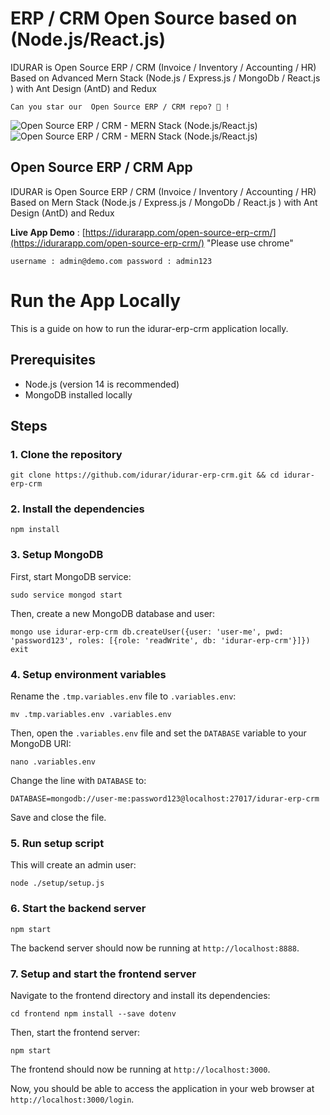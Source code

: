 # ERP / CRM Open Source based on (Node.js/React.js)

IDURAR is Open Source ERP / CRM (Invoice / Inventory / Accounting / HR) Based on Advanced Mern Stack (Node.js / Express.js / MongoDb / React.js ) with Ant Design (AntD) and Redux

```
Can you star our  Open Source ERP / CRM repo? 🤩 !
```

![Open Source ERP / CRM - MERN Stack (Node.js/React.js)](https://user-images.githubusercontent.com/50052356/141647096-dcb66696-6103-4850-ae21-9fc97a412252.png)
![Open Source ERP / CRM - MERN Stack (Node.js/React.js)](https://user-images.githubusercontent.com/50052356/141647100-9dfd6ee5-f873-42a8-8923-88bd0cf53606.png)

## Open Source ERP / CRM App

IDURAR is Open Source ERP / CRM (Invoice / Inventory / Accounting / HR) Based on Mern Stack (Node.js / Express.js / MongoDb / React.js ) with Ant Design (AntD) and Redux

**Live App Demo** : [https://idurarapp.com/open-source-erp-crm/](https://idurarapp.com/open-source-erp-crm/) "Please use chrome"

`username : admin@demo.com password : admin123`


# Run the App Locally
This is a guide on how to run the idurar-erp-crm application locally.

## Prerequisites

- Node.js (version 14 is recommended)
- MongoDB installed locally

## Steps

### 1. Clone the repository

`
git clone https://github.com/idurar/idurar-erp-crm.git
&&
cd idurar-erp-crm
`

### 2. Install the dependencies

`
npm install
`

### 3. Setup MongoDB

First, start MongoDB service:

`sudo service mongod start`

Then, create a new MongoDB database and user:

`
mongo
use idurar-erp-crm
db.createUser({user: 'user-me', pwd: 'password123', roles: [{role: 'readWrite', db: 'idurar-erp-crm'}]})
exit
`

### 4. Setup environment variables

Rename the `.tmp.variables.env` file to `.variables.env`:

`
mv .tmp.variables.env .variables.env
`

Then, open the `.variables.env` file and set the `DATABASE` variable to your MongoDB URI:

`
nano .variables.env
`

Change the line with `DATABASE` to:

`
DATABASE=mongodb://user-me:password123@localhost:27017/idurar-erp-crm
`

Save and close the file.

### 5. Run setup script

This will create an admin user:

`
node ./setup/setup.js
`

### 6. Start the backend server

`
npm start
`

The backend server should now be running at `http://localhost:8888`.

### 7. Setup and start the frontend server

Navigate to the frontend directory and install its dependencies:

`
cd frontend
npm install --save dotenv
`

Then, start the frontend server:

`
npm start
`

The frontend should now be running at `http://localhost:3000`.

Now, you should be able to access the application in your web browser at `http://localhost:3000/login`.

